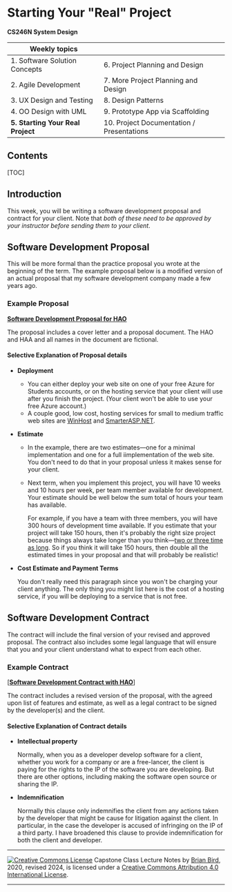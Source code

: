 # Starting Your "Real" Project

**CS246N System Design**                                             

| Weekly topics                     |                                           |
| --------------------------------- | ----------------------------------------- |
| 1. Software Solution Concepts     | 6. Project Planning and Design            |
| 2. Agile Development              | 7. More Project Planning and Design       |
| 3. UX Design and Testing          | 8. Design Patterns                        |
| 4. OO Design with UML             | 9. Prototype App via Scaffolding          |
| **5. Starting Your Real Project** | 10. Project Documentation / Presentations |



## Contents

[TOC]

## Introduction

This week, you will be writing a software development proposal and contract for your client. Note that *both of these need to be approved by your instructor before sending them to your client*.

## Software Development Proposal

This will be more formal than the practice proposal you wrote at the beginning of the term. The example proposal below is a modified version of an actual proposal that my software development company made a few years ago.

### Example Proposal

[**Software Development Proposal for HAO**](CS246-ProjectProposalExample-ConferenceApp.pdf)

The proposal includes a cover letter and a proposal document. The HAO and HAA and all names in the document are fictional.

#### Selective Explanation of Proposal details

- **Deployment** 

  - You can either deploy your web site on one of your free Azure for Students accounts, or on the hosting service that your client will use after you finish the project. (Your client won't be able to use your free Azure account.)
  - A couple good, low cost, hosting services for small to medium traffic web sites are [WinHost](https://winhost.com) and [SmarterASP.NET](https://www.smarterasp.net/index?r=profbird).

- **Estimate** 

  - In the example, there are two estimates&mdash;one for a minimal implementation and one for a full iimplementation of the web site. You don't need to do that in your proposal unless it makes sense for your client.

  - Next term, when you implement this project, you will have 10 weeks and 10 hours per week, per team member available for development. Your estimate should be well below the sum total of hours your team has available.

     For example, if you have a team with three members, you will have 300 hours of development time available. If you estimate that your project will take 150 hours, then it's probably the right size project because things always take longer than you think&mdash;<u>two or three time as long</u>. So if you think it will take 150 hours, then double all the estimated times in your proposal and that will probably be realistic!

- **Cost Estimate and Payment Terms** 

  You don't really need this paragraph since you won't be charging your client anything. The only thing you might list here is the cost of a hosting service, if you will be deploying to a service that is not free.

  

## Software Development Contract

The contract will include the final version of your revised and approved proposal. The contract also includes some legal language that will ensure that you and your client understand what to expect from each other.

### Example Contract

[[**Software Development Contract with HAO**](CS246-ContractExample-ConferenceApp.pdf)]

The contract includes a revised version of the proposal, with the agreed upon list of features and estimate, as well as a legal contract to be signed by the developer(s) and the client.

#### Selective Explanation of Contract details

- **Intellectual property**
  
  Normally, when you as a developer develop software for a client, whether you work for a company or are a free-lancer, the client is paying for the rights to the IP of the software you are developing. But there are other options, including making the software open source or sharing the IP.
  
- **Indemnification**
  
  Normally this clause only indemnifies the client from any actions taken by the developer that might be cause for litigation against the client. In particular, in the case the developer is accused of infringing on the IP of a third party. I have broadened this clause to provide indemnification for both the client and developer.
  
  

------

[![Creative Commons License](https://i.creativecommons.org/l/by/4.0/88x31.png)](http://creativecommons.org/licenses/by/4.0/)
Capstone Class Lecture Notes by [Brian Bird](https://profbird.dev), 2020, revised 2024, is licensed under a [Creative Commons Attribution 4.0 International License](http://creativecommons.org/licenses/by/4.0/).

------

